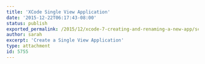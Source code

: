 ```yaml
---
title: 'XCode Single View Application'
date: '2015-12-22T06:17:43-08:00'
status: publish
exported_permalink: /2015/12/xcode-7-creating-and-renaming-a-new-app/screen-shot-2015-12-22-at-6-07-37-am
author: sarah
excerpt: 'Create a Single View Application'
type: attachment
id: 5755
---
```

<!DOCTYPE html PUBLIC "-//W3C//DTD HTML 4.0 Transitional//EN" "http://www.w3.org/TR/REC-html40/loose.dtd">
<?xml encoding="UTF-8">
